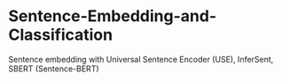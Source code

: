 # Sentence-Embedding-and-Classification
Sentence embedding with Universal Sentence Encoder (USE), InferSent, SBERT (Sentence-BERT) 
